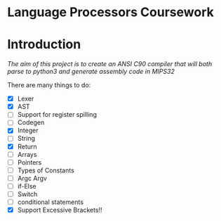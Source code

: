 Language Processors Coursework
==============================

Introduction
============

_The aim of this project is to create an ANSI C90 compiler that will both parse to python3 and generate assembly code in MIPS32_

There are many things to do:
- [x] Lexer
- [x] AST
- [ ] Support for register spilling
- [ ] Codegen
- [x] Integer
- [ ] String
- [x] Return
- [ ] Arrays
- [ ] Pointers
- [ ] Types of Constants
- [ ] Argc Argv
- [ ] if-Else
- [ ] Switch
- [ ] conditional statements
- [x] Support Excessive Brackets!!
